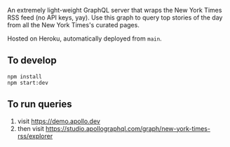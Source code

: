 An extremely light-weight GraphQL server that wraps the New York Times RSS feed (no API keys, yay). Use this graph to query top stories of the day from all the New York Times's curated pages.

Hosted on Heroku, automatically deployed from `main`.

## To develop

```
npm install
npm start:dev
```

## To run queries
1. visit https://demo.apollo.dev
2. then visit https://studio.apollographql.com/graph/new-york-times-rss/explorer
